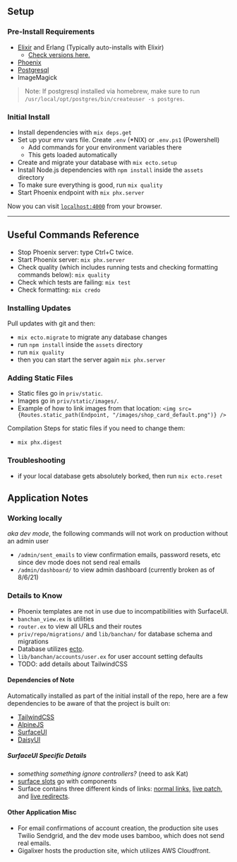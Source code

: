 ## Setup

### Pre-Install Requirements
- [Elixir](https://elixir-lang.org/install.html) and Erlang (Typically auto-installs with Elixir)
  - [Check versions here.](https://github.com/digitalworkersguild/banchan/blob/main/.tool-versions)
- [Phoenix](https://hexdocs.pm/phoenix/installation.html)
- [Postgresql](https://wiki.postgresql.org/wiki/Detailed_installation_guides)
- ImageMagick

> Note: If postgresql installed via homebrew, make sure to run `/usr/local/opt/postgres/bin/createuser -s postgres`.

### Initial Install
- Install dependencies with `mix deps.get`
- Set up your env vars file. Create `.env` (*NIX) or `.env.ps1` (Powershell)
  - Add commands for your environment variables there
  - This gets loaded automatically
- Create and migrate your database with `mix ecto.setup`
- Install Node.js dependencies with `npm install` inside the `assets` directory
- To make sure everything is good, run `mix quality`
- Start Phoenix endpoint with `mix phx.server`

Now you can visit [`localhost:4000`](http://localhost:4000) from your browser.

***

## Useful Commands Reference

- Stop Phoenix server: type Ctrl+C twice.
- Start Phoenix server: `mix phx.server`
- Check quality (which includes running tests and checking formatting commands below): `mix quality`
- Check which tests are failing: `mix test` 
- Check formatting: `mix credo`

### Installing Updates
Pull updates with git and then:
- `mix ecto.migrate` to migrate any database changes
- run `npm install` inside the `assets` directory
- run `mix quality`
- then you can start the server again `mix phx.server`

### Adding Static Files

- Static files go in `priv/static`.
- Images go in `priv/static/images/`.
- Example of how to link images from that location: `<img src={Routes.static_path(Endpoint, "/images/shop_card_default.png")} />`

Compilation Steps for static files if you need to change them:
- `mix phx.digest`

### Troubleshooting
- if your local database gets absolutely borked, then run `mix ecto.reset`

## Application Notes

### Working locally 
_aka dev mode_, the following commands will not work on production without an admin user
- `/admin/sent_emails` to view confirmation emails, password resets, etc since dev mode does not send real emails
- `/admin/dashboard/` to view admin dashboard (currently broken as of 8/6/21)

### Details to Know 
- Phoenix templates are not in use due to incompatibilities with SurfaceUI.
- `banchan_view.ex` is utilities
- `router.ex` to view all URLs and their routes
- `priv/repo/migrations/` and `lib/banchan/` for database schema and migrations
- Database utilizes [ecto](https://hexdocs.pm/ecto/Ecto.html).
- `lib/banchan/accounts/user.ex` for user account setting defaults
- TODO: add details about TailwindCSS

#### Dependencies of Note
Automatically installed as part of the initial install of the repo, here are a few dependencies to be aware of that the project is built on:
- [TailwindCSS](https://tailwindcss.com/)
- [AlpineJS](https://alpinejs.dev/)
- [SurfaceUI](https://surface-ui.org/)
- [DaisyUI](https://daisyui.com)

##### SurfaceUI Specific Details 
- _something something ignore controllers?_ (need to ask Kat)
- [surface slots](https://surface-ui.org/slots) go with components
- Surface contains three different kinds of links: [normal links](https://surface-ui.org/builtincomponents/Link), [live patch](https://surface-ui.org/builtincomponents/LivePatch), and [live redirects](https://surface-ui.org/builtincomponents/LiveRedirect).

#### Other Application Misc
- For email confirmations of account creation, the production site uses Twilio Sendgrid, and the dev mode uses bamboo, which does not send real emails.
- Gigalixer hosts the production site, which utilizes AWS Cloudfront.